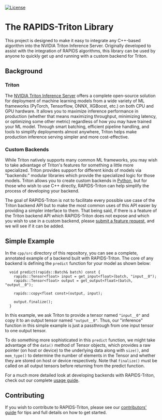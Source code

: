 <!--
# Copyright (c) 2021, NVIDIA CORPORATION. All rights reserved.
#
# Redistribution and use in source and binary forms, with or without
# modification, are permitted provided that the following conditions
# are met:
#  * Redistributions of source code must retain the above copyright
#    notice, this list of conditions and the following disclaimer.
#  * Redistributions in binary form must reproduce the above copyright
#    notice, this list of conditions and the following disclaimer in the
#    documentation and/or other materials provided with the distribution.
#  * Neither the name of NVIDIA CORPORATION nor the names of its
#    contributors may be used to endorse or promote products derived
#    from this software without specific prior written permission.
#
# THIS SOFTWARE IS PROVIDED BY THE COPYRIGHT HOLDERS ``AS IS'' AND ANY
# EXPRESS OR IMPLIED WARRANTIES, INCLUDING, BUT NOT LIMITED TO, THE
# IMPLIED WARRANTIES OF MERCHANTABILITY AND FITNESS FOR A PARTICULAR
# PURPOSE ARE DISCLAIMED.  IN NO EVENT SHALL THE COPYRIGHT OWNER OR
# CONTRIBUTORS BE LIABLE FOR ANY DIRECT, INDIRECT, INCIDENTAL, SPECIAL,
# EXEMPLARY, OR CONSEQUENTIAL DAMAGES (INCLUDING, BUT NOT LIMITED TO,
# PROCUREMENT OF SUBSTITUTE GOODS OR SERVICES; LOSS OF USE, DATA, OR
# PROFITS; OR BUSINESS INTERRUPTION) HOWEVER CAUSED AND ON ANY THEORY
# OF LIABILITY, WHETHER IN CONTRACT, STRICT LIABILITY, OR TORT
# (INCLUDING NEGLIGENCE OR OTHERWISE) ARISING IN ANY WAY OUT OF THE USE
# OF THIS SOFTWARE, EVEN IF ADVISED OF THE POSSIBILITY OF SUCH DAMAGE.
-->

[![License](https://img.shields.io/badge/License-Apache%202.0-blue.svg)](https://opensource.org/licenses/Apache-2.0)

# The RAPIDS-Triton Library

This project is designed to make it easy to integrate any C++-based algorithm
into the NVIDIA Triton Inference Server. Originally developed to assist with
the integration of RAPIDS algorithms, this library can be used by anyone to
quickly get up and running with a custom backend for Triton.

## Background

### Triton

The [NVIDIA Triton Inference
Server](https://developer.nvidia.com/nvidia-triton-inference-server) offers a
complete open-source solution for deployment of machine learning models from a
wide variety of ML frameworks (PyTorch, Tensorflow, ONNX, XGBoost, etc.) on
both CPU and GPU hardware. It allows you to maximize inference performance in
production (whether that means maximizing throughput, minimizing latency, or
optimizing some other metric) regardless of how you may have trained your ML
model. Through smart batching, efficient pipeline handling, and tools to
simplify deployments almost anywhere, Triton helps make production inference
serving simpler and more cost-effective.

### Custom Backends

While Triton natively supports many common ML frameworks, you may wish to take
advantage of Triton's features for something a little more specialized. Triton
provides support for different kinds of models via "backends:" modular
libraries which provide the specialized logic for those models. Triton allows
you to create custom backends in 
[Python](https://github.com/triton-inference-server/python_backend), but for
those who wish to use C++ directly, RAPIDS-Triton can help simplify the process
of developing your backend.

The goal of RAPIDS-Triton is not to facilitate every possible use case of the
Triton backend API but to make the most common uses of this API easier by
providing a simpler interface to them. That being said, if there is a feature
of the Triton backend API which RAPIDS-Triton does not expose and which you
wish to use in a custom backend, please [submit a feature
request](https://github.com/rapidsai/rapids-triton/issues), and we will see if
it can be added.

## Simple Example

In the `cpp/src` directory of this repository, you can see a complete,
annotated example of a backend built with RAPIDS-Triton. The core of any
backend is defining the `predict` function for your model as shown below:

```
  void predict(rapids::Batch& batch) const {
    rapids::Tensor<float> input = get_input<float>(batch, "input__0");
    rapids::Tensor<float> output = get_output<float>(batch, "output__0");

    rapids::copy<float const>(output, input);

    output.finalize();
  }
```

In this example, we ask Triton to provide a tensor named `"input__0"` and copy
it to an output tensor named `"output__0"`. Thus, our "inference" function in
this simple example is just a passthrough from one input tensor to one output
tensor.

To do something more sophisticated in this `predict` function, we might take
advantage of the `data()` method of Tensor objects, which provides a raw
pointer (on host or device) to the underlying data along with `size()`, and
`mem_type()` to determine the number of elements in the Tensor and whether they
are stored on host or device respectively. Note that `finalize()` must be
called on all output tensors before returning from the predict function.

For a much more detailed look at developing backends with RAPIDS-Triton,
check out our complete [usage guide](https://github.com/rapidsai/rapids-triton/blob/main/docs/usage.md).

## Contributing

If you wish to contribute to RAPIDS-Triton, please see our [contributors'
guide](https://github.com/rapidsai/rapids-triton/blob/main/CONTRIBUTING.md) for
tips and full details on how to get started.
